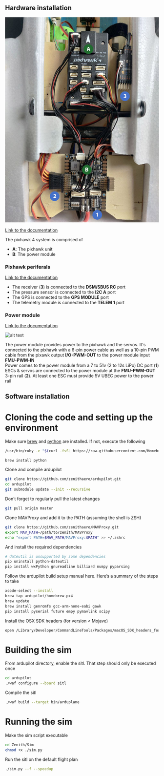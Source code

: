 ## Hardware installation

![alt text](Zenith/Docs/hardware.jpg?raw=true "Hardware wiring")

[Link to the documentation](https://docs.px4.io/master/en/flight_controller/pixhawk4.html)

The pixhawk 4 system is comprised of
- **A**: The pixhawk unit
- **B**: The power module

### Pixhawk periferals

[Link to the documentation](https://docs.px4.io/master/en/peripherals/)

- The receiver (**3**) is connected to the **DSM/SBUS RC** port
- The pressure sensor is connected to the **I2C A** port
- The GPS is connected to the **GPS MODULE** port
- The telemetry module is connected to the **TELEM 1** port

### Power module

[Link to the documentation](https://docs.px4.io/master/en/power_module/holybro_pm07_pixhawk4_power_module.html)

![alt text](https://docs.px4.io/master/assets/hardware/power_module/holybro_pm07/pixhawk4_power_management_board.png "Power board wiring")

The power module provides power to the pixhawk and the servos. It's connected to the pixhawk with a 6-pin power cable as well as a 10-pin PWM cable from the pixawk output **I/O-PWM-OUT** to the power module input **FMU-PWM-IN**\
Power comes to the power module from a 7 to 51v (2 to 12s LiPo) DC port (**1**)\
ESCs & servos are connected to the power module at the **FMU-PWM-OUT** 3-pin rail (**2**). At least one ESC must provide 5V UBEC power to the power rail


## Software installation

# Cloning the code and setting up the environment

Make sure [brew](https://brew.sh/) and [python](https://docs.brew.sh/Homebrew-and-Python) are installed. If not, execute the following

```bash
/usr/bin/ruby -e "$(curl -fsSL https://raw.githubusercontent.com/Homebrew/install/master/install)"
```

```bash
brew install python
```

Clone and compile ardupilot

```bash
git clone https://github.com/zenithaero/ardupilot.git
cd ardupilot
git submodule update --init --recursive
```

Don’t forget to regularly pull the latest changes

```bash
git pull origin master
```

Clone MAVProxy and add it to the PATH (assuming the shell is ZSH)

```bash
git clone https://github.com/zenithaero/MAVProxy.git
export MAV_PATH=/path/to/zenith/MAVProxy
echo "export PATH=$MAV_PATH/MAVProxy:$PATH" >> ~/.zshrc
```

And install the required dependencies

```bash
# dateutil is unsupported by some dependencies
pip uninstall python-dateutil
pip install wxPython gnureadline billiard numpy pyparsing
```

Follow the ardupilot build setup manual here. Here’s a summary of the steps to take

```bash
xcode-select --install
brew tap ardupilot/homebrew-px4
brew update
brew install genromfs gcc-arm-none-eabi gawk
pip install pyserial future empy pymavlink scipy
```

Install the OSX SDK headers (for version < Mojave)

```bash
open /Library/Developer/CommandLineTools/Packages/macOS_SDK_headers_for_macOS_10.14.pkg
```

# Building the sim

From ardupilot directory, enable the sitl. That step should only be executed once

```bash
cd ardupilot
./waf configure --board sitl
```

Compile the sitl

```bash
./waf build --target bin/arduplane
```

# Running the sim

Make the sim script executable

```bash
cd Zenith/Sim
chmod +x ./sim.py
```

Run the sitl on the default flight plan

```bash
./sim.py --f --speedup
```
